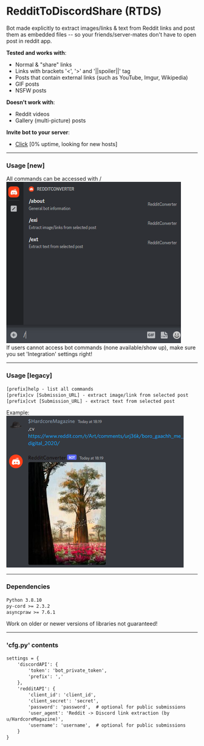 # RedditToDiscordShare (RTDS)

Bot made explicitly to extract 
images/links & text from Reddit links
and post them as embedded files 
-- so your friends/server-mates don't have to open post
in reddit app.

**Tested and works with**:
- Normal & "share" links
- Links with brackets '<', '>' and '||spoiler||' tag
- Posts that contain external links (such as YouTube, Imgur, Wikipedia)
- GIF posts
- NSFW posts

**Doesn't work with**:
- Reddit videos
- Gallery (multi-picture) posts

**Invite bot to your server**:
* [Click](https://discord.com/api/oauth2/authorize?client_id=975771580993003540&permissions=274878024704&scope=bot) [0% uptime, looking for new hosts]

---
### Usage [new]
All commands can be accessed with /
![image](image2.png)  
If users cannot access bot commands (none available/show up),
make sure you set 'Integration' settings right! 

---
### Usage [legacy]
```
[prefix]help - list all commands
[prefix]cv [Submission_URL] - extract image/link from selected post  
[prefix]cvt [Submission_URL] - extract text from selected post  
```
Example:  
![image](image.png)

---
### Dependencies
```
Python 3.8.10
py-cord >= 2.3.2
asyncpraw >= 7.6.1
```
Work on older or newer versions of libraries not guaranteed!

---
### 'cfg.py' contents
```
settings = {
    'discordAPI': {
        'token': 'bot_private_token',
        'prefix': ','
    },
    'redditAPI': {
        'client_id': 'client_id',
        'client_secret': 'secret',
        'password': 'password',  # optional for public submissions
        'user_agent': 'Reddit -> Discord link extraction (by u/HardcoreMagazine)',
        'username': 'username',  # optional for public submissions
    }
}
```
